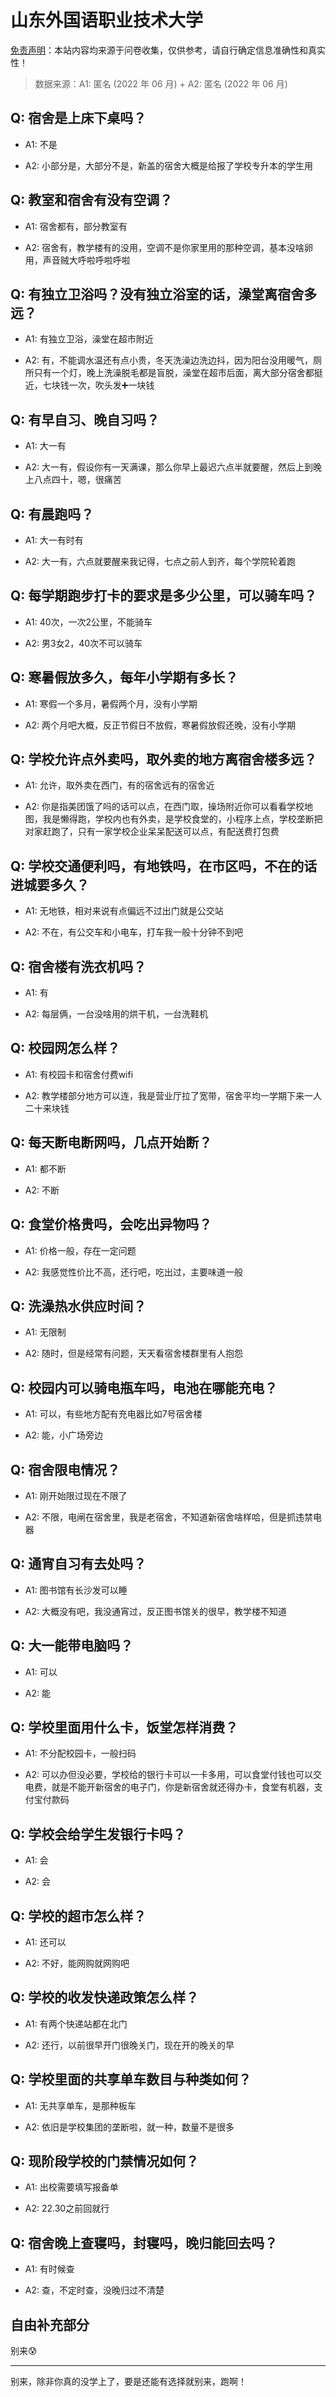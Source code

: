 # 山东外国语职业技术大学

[免责声明](https://colleges.chat/#_3)：本站内容均来源于问卷收集，仅供参考，请自行确定信息准确性和真实性！

> 数据来源：A1: 匿名 (2022 年 06 月) + A2: 匿名 (2022 年 06 月)

## Q: 宿舍是上床下桌吗？

- A1: 不是

- A2: 小部分是，大部分不是，新盖的宿舍大概是给报了学校专升本的学生用

## Q: 教室和宿舍有没有空调？

- A1: 宿舍都有，部分教室有

- A2: 宿舍有，教学楼有的没用，空调不是你家里用的那种空调，基本没啥卵用，声音贼大呼啦呼啦呼啦

## Q: 有独立卫浴吗？没有独立浴室的话，澡堂离宿舍多远？

- A1: 有独立卫浴，澡堂在超市附近

- A2: 有，不能调水温还有点小贵，冬天洗澡边洗边抖，因为阳台没用暖气，厕所只有一个灯，晚上洗澡脱毛都是盲脱，澡堂在超市后面，离大部分宿舍都挺近，七块钱一次，吹头发➕一块钱

## Q: 有早自习、晚自习吗？

- A1: 大一有

- A2: 大一有，假设你有一天满课，那么你早上最迟六点半就要醒，然后上到晚上八点四十，嗯，很痛苦

## Q: 有晨跑吗？

- A1: 大一有时有

- A2: 大一有，六点就要醒来我记得，七点之前人到齐，每个学院轮着跑

## Q: 每学期跑步打卡的要求是多少公里，可以骑车吗？

- A1: 40次，一次2公里，不能骑车

- A2: 男3女2，40次不可以骑车

## Q: 寒暑假放多久，每年小学期有多长？

- A1: 寒假一个多月，暑假两个月，没有小学期

- A2: 两个月吧大概，反正节假日不放假，寒暑假放假还晚，没有小学期

## Q: 学校允许点外卖吗，取外卖的地方离宿舍楼多远？

- A1: 允许，取外卖在西门，有的宿舍远有的宿舍近

- A2: 你是指美团饿了吗的话可以点，在西门取，操场附近你可以看看学校地图，我是懒得跑，学校内也有外卖，是学校食堂的，小程序上点，学校垄断把对家赶跑了，只有一家学校企业呆呆配送可以点，有配送费打包费

## Q: 学校交通便利吗，有地铁吗，在市区吗，不在的话进城要多久？

- A1: 无地铁，相对来说有点偏远不过出门就是公交站

- A2: 不在，有公交车和小电车，打车我一般十分钟不到吧

## Q: 宿舍楼有洗衣机吗？

- A1: 有

- A2: 每层俩，一台没啥用的烘干机，一台洗鞋机

## Q: 校园网怎么样？

- A1: 有校园卡和宿舍付费wifi

- A2: 教学楼部分地方可以连，我是营业厅拉了宽带，宿舍平均一学期下来一人二十来块钱

## Q: 每天断电断网吗，几点开始断？

- A1: 都不断

- A2: 不断

## Q: 食堂价格贵吗，会吃出异物吗？

- A1: 价格一般，存在一定问题

- A2: 我感觉性价比不高，还行吧，吃出过，主要味道一般

## Q: 洗澡热水供应时间？

- A1: 无限制

- A2: 随时，但是经常有问题，天天看宿舍楼群里有人抱怨

## Q: 校园内可以骑电瓶车吗，电池在哪能充电？

- A1: 可以，有些地方配有充电器比如7号宿舍楼

- A2: 能，小广场旁边

## Q: 宿舍限电情况？

- A1: 刚开始限过现在不限了

- A2: 不限，电闸在宿舍里，我是老宿舍，不知道新宿舍啥样哈，但是抓违禁电器

## Q: 通宵自习有去处吗？

- A1: 图书馆有长沙发可以睡

- A2: 大概没有吧，我没通宵过，反正图书馆关的很早，教学楼不知道

## Q: 大一能带电脑吗？

- A1: 可以

- A2: 能

## Q: 学校里面用什么卡，饭堂怎样消费？

- A1: 不分配校园卡，一般扫码

- A2: 可以办但没必要，学校给的银行卡可以一卡多用，可以食堂付钱也可以交电费，就是不能开新宿舍的电子门，你是新宿舍就还得办卡，食堂有机器，支付宝付款码

## Q: 学校会给学生发银行卡吗？

- A1: 会

- A2: 会

## Q: 学校的超市怎么样？

- A1: 还可以

- A2: 不好，能网购就网购吧

## Q: 学校的收发快递政策怎么样？

- A1: 有两个快递站都在北门

- A2: 还行，以前很早开门很晚关门，现在开的晚关的早

## Q: 学校里面的共享单车数目与种类如何？

- A1: 无共享单车，是那种板车

- A2: 依旧是学校集团的垄断啦，就一种，数量不是很多

## Q: 现阶段学校的门禁情况如何？

- A1: 出校需要填写报备单

- A2: 22.30之前回就行

## Q: 宿舍晚上查寝吗，封寝吗，晚归能回去吗？

- A1: 有时候查

- A2: 查，不定时查，没晚归过不清楚

## 自由补充部分

别来😰

***

别来，除非你真的没学上了，要是还能有选择就别来，跑啊！